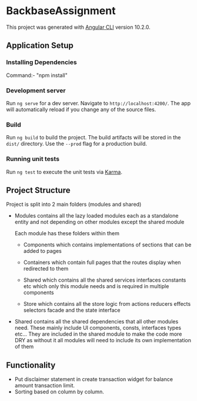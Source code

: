 # BackbaseAssignment

This project was generated with [Angular CLI](https://github.com/angular/angular-cli) version 10.2.0.

## Application Setup

### Installing Dependencies

Command:- "npm install"

### Development server

Run `ng serve` for a dev server. Navigate to `http://localhost:4200/`. The app will automatically reload if you change any of the source files.

### Build

Run `ng build` to build the project. The build artifacts will be stored in the `dist/` directory. Use the `--prod` flag for a production build.

### Running unit tests

Run `ng test` to execute the unit tests via [Karma](https://karma-runner.github.io).

## Project Structure

Project is split into 2 main folders (modules and shared)

- Modules contains all the lazy loaded modules each as a standalone entity and not depending on other modules except the shared module

  Each module has these folders within them

  - Components which contains implementations of sections that can be added to pages

  - Containers which contain full pages that the routes display when redirected to them

  - Shared which contains all the shared services interfaces constants etc which only this module needs and is required in multiple components

  - Store which contains all the store logic from actions reducers effects selectors facade and the state interface

- Shared contains all the shared dependencies that all other modules need. These mainly include UI components, consts, interfaces types etc... They are included in the shared module to make the code more DRY as without it all modules will need to include its own implementation of them

## Functionality

- Put disclaimer statement in create transaction widget for balance amount transaction limit.
- Sorting based on column by column.
